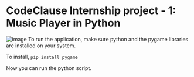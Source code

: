# CodeClause Internship project - 1: Music Player in Python
![image](https://github.com/Rahul-NITD/CodeClauseInternship_MusicPlayer/assets/96250420/81ba428a-6a14-4435-a06c-b8b0b971abe9)
To run the application, make sure python and the pygame libraries are installed on your system.

To install, `pip install pygame`

Now you can run the python script.
